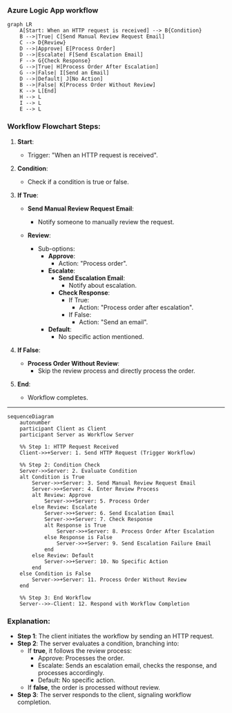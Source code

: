 ### Azure Logic App workflow

```mermaid
graph LR
    A[Start: When an HTTP request is received] --> B{Condition}
    B -->|True| C[Send Manual Review Request Email]
    C --> D{Review}
    D -->|Approve| E[Process Order]
    D -->|Escalate| F[Send Escalation Email]
    F --> G{Check Response}
    G -->|True| H[Process Order After Escalation]
    G -->|False| I[Send an Email]
    D -->|Default| J[No Action]
    B -->|False| K[Process Order Without Review]
    K --> L[End]
    H --> L
    I --> L
    E --> L
```

### Workflow Flowchart Steps:

1. **Start**:
   - Trigger: "When an HTTP request is received".

2. **Condition**:
   - Check if a condition is true or false.

3. **If True**:
   - **Send Manual Review Request Email**:
     - Notify someone to manually review the request.

   - **Review**:
     - Sub-options:
       - **Approve**:
         - Action: "Process order".
       - **Escalate**:
         - **Send Escalation Email**:
           - Notify about escalation.
         - **Check Response**:
           - If True:
             - Action: "Process order after escalation".
           - If False:
             - Action: "Send an email".
       - **Default**:
         - No specific action mentioned.

4. **If False**:
   - **Process Order Without Review**:
     - Skip the review process and directly process the order.

5. **End**:
   - Workflow completes.

---

```mermaid
sequenceDiagram
    autonumber
    participant Client as Client
    participant Server as Workflow Server

    %% Step 1: HTTP Request Received
    Client->>+Server: 1. Send HTTP Request (Trigger Workflow)

    %% Step 2: Condition Check
    Server->>Server: 2. Evaluate Condition
    alt Condition is True
        Server->>+Server: 3. Send Manual Review Request Email
        Server->>+Server: 4. Enter Review Process
        alt Review: Approve
            Server->>+Server: 5. Process Order
        else Review: Escalate
            Server->>+Server: 6. Send Escalation Email
            Server->>+Server: 7. Check Response
            alt Response is True
                Server->>+Server: 8. Process Order After Escalation
            else Response is False
                Server->>+Server: 9. Send Escalation Failure Email
            end
        else Review: Default
            Server->>+Server: 10. No Specific Action
        end
    else Condition is False
        Server->>+Server: 11. Process Order Without Review
    end

    %% Step 3: End Workflow
    Server-->>-Client: 12. Respond with Workflow Completion
```

### Explanation:
- **Step 1**: The client initiates the workflow by sending an HTTP request.
- **Step 2**: The server evaluates a condition, branching into:
  - If **true**, it follows the review process:
    - Approve: Processes the order.
    - Escalate: Sends an escalation email, checks the response, and processes accordingly.
    - Default: No specific action.
  - If **false**, the order is processed without review.
- **Step 3**: The server responds to the client, signaling workflow completion.
